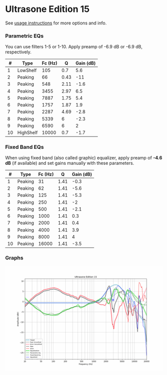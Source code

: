 # Ultrasone Edition 15
See [usage instructions](https://github.com/jaakkopasanen/AutoEq#usage) for more options and info.

### Parametric EQs
You can use filters 1-5 or 1-10. Apply preamp of -6.9 dB or -6.9 dB, respectively.

|   # | Type      |   Fc (Hz) |    Q |   Gain (dB) |
|-----|-----------|-----------|------|-------------|
|   1 | LowShelf  |       105 | 0.7  |         5.6 |
|   2 | Peaking   |        66 | 0.43 |       -11   |
|   3 | Peaking   |       548 | 2.11 |        -1.6 |
|   4 | Peaking   |      3455 | 2.97 |         6.5 |
|   5 | Peaking   |      7887 | 1.75 |         5.4 |
|   6 | Peaking   |      1757 | 1.87 |         1.9 |
|   7 | Peaking   |      2287 | 4.69 |        -2.8 |
|   8 | Peaking   |      5339 | 6    |        -2.3 |
|   9 | Peaking   |      6590 | 6    |         2   |
|  10 | HighShelf |     10000 | 0.7  |        -1.7 |

### Fixed Band EQs
When using fixed band (also called graphic) equalizer, apply preamp of **-4.6 dB** (if available) and set gains manually with these parameters.

|   # | Type    |   Fc (Hz) |    Q |   Gain (dB) |
|-----|---------|-----------|------|-------------|
|   1 | Peaking |        31 | 1.41 |        -0.3 |
|   2 | Peaking |        62 | 1.41 |        -5.6 |
|   3 | Peaking |       125 | 1.41 |        -5.3 |
|   4 | Peaking |       250 | 1.41 |        -2   |
|   5 | Peaking |       500 | 1.41 |        -2.1 |
|   6 | Peaking |      1000 | 1.41 |         0.3 |
|   7 | Peaking |      2000 | 1.41 |         0.4 |
|   8 | Peaking |      4000 | 1.41 |         3.9 |
|   9 | Peaking |      8000 | 1.41 |         4   |
|  10 | Peaking |     16000 | 1.41 |        -3.5 |

### Graphs
![](./Ultrasone%20Edition%2015.png)
